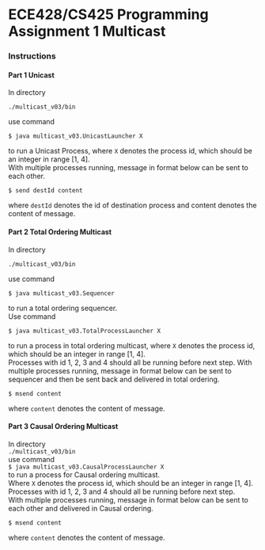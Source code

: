 
# ECE428/CS425 Programming Assignment 1 Multicast
### Instructions
#### Part 1  Unicast  
In directory 

` ./multicast_v03/bin ` 

use command   

` $ java multicast_v03.UnicastLauncher X ` 

to run a Unicast Process, where ` X ` denotes the process id, which should be an integer in range [1, 4].   
With multiple processes running, message in format below can be sent to each other.  

``` $ send destId content ``` 

where ` destId ` denotes the id of destination process and content denotes the content of message. 

#### Part 2  Total Ordering Multicast
In directory 

` ./multicast_v03/bin `   

use command 

` $ java multicast_v03.Sequencer ` 

to run a total ordering sequencer.   
Use command 

` $ java multicast_v03.TotalProcessLauncher X ` 

to run a process in total ordering multicast, where ` X ` denotes the process id, which should be an integer in range [1, 4].  
Processes with id 1, 2, 3 and 4 should all be running before next step. 
With multiple processes running, message in format below can be sent to sequencer and then be sent back and delivered in total ordering.   

``` $ msend content ```  

where ` content ` denotes the content of message. 

#### Part 3  Causal Ordering Multicast

In directory  
``` ./multicast_v03/bin ```  
use command  
``` $ java multicast_v03.CausalProcessLauncher X ```   
to run a process for Causal ordering multicast.  
Where ` X ` denotes the process id, which should be an integer in range [1, 4].  
Processes with id 1, 2, 3 and 4 should all be running before next step.  
With multiple processes running, message in format below can be sent to each other and delivered in Causal ordering.  

``` $ msend content ```  

where ` content ` denotes the content of message. 
